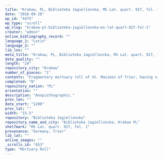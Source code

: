 ```yaml
---
title: "Krakow, PL, Biblioteka Jagiellonska, MS Lat. quart. 927, fol. 1"
date: "2016-09-28"
wp_id: "4475"
wp_type: "scroll"
wp_slug: "krakow-pl-biblioteka-jagiellonska-ms-lat-quart-927-fol-1"
creator: "admin"
online_bibliography_record: ""
language_1: "Latin"
language_2: ""
lib_lon: ""
meta_title: "Krakow, PL, Biblioteka Jagiellonska, MS Lat. quart. 927, fol. 1"
date_quality: ""
length: "24"
repository_city: "Krakow"
number_of_pieces: "1"
contents: "Fragmentary mortuary roll of St. Maximin of Trier, having visited Liège."
completed: "N"
repository_nation: "PL"
orientation: ""
description: "Anopisthographic."
prov_lon: ""
date_start: "1200"
prov_lat: ""
width: "15.5"
repository: "Biblioteka Jagiellonska"
repository_name_and_city: "Biblioteka Jagiellonska, Krakow PL"
shelfmark: "MS Lat. quart. 927, fol. 1"
provenance: "Germany, Trier"
lib_lat: ""
online_images: ""
_scrolls_id: "653"
type: "Mortuary Roll"
---
```



